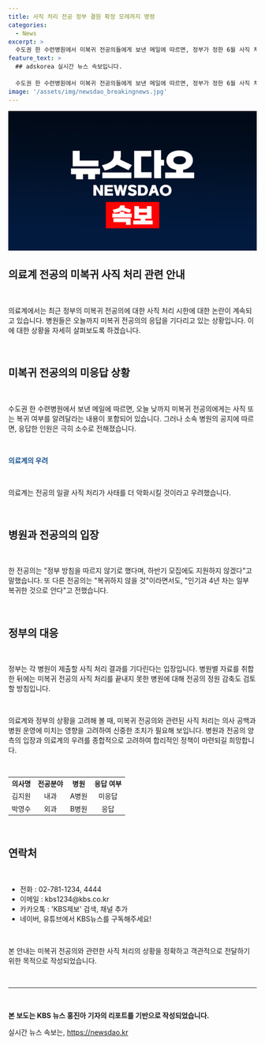 ```yaml
---
title: 사직 처리 전공 정부 결원 확정 모레까지 명령
categories:
  - News
excerpt: >
  수도권 한 수련병원에서 미복귀 전공의들에게 보낸 메일에 따르면, 정부가 정한 6월 사직 처리 시한에 응답하지 않는 전공의들을 일괄 사직 처리할 방침이다. 응답이 없는 전공의는 사직 처리되거나 전공 정원이 감축될 수 있다. 병원들은 모레까지 전공의 결원을 확인하고 하반기 모집 인원을 신청할 예정이며, 의료계는 이에 우려를 표명하고 있다.
feature_text: >
  ## adskorea 실시간 뉴스 속보입니다.

  수도권 한 수련병원에서 미복귀 전공의들에게 보낸 메일에 따르면, 정부가 정한 6월 사직 처리 시한에 응답하지 않는 전공의들을 일괄 사직 처리할 방침이다. 응답이 없는 전공의는 사직 처리되거나 전공 정원이 감축될 수 있다. 병원들은 모레까지 전공의 결원을 확인하고 하반기 모집 인원을 신청할 예정이며, 의료계는 이에 우려를 표명하고 있다.
image: '/assets/img/newsdao_breakingnews.jpg'
---
```


<p><img src="/assets/img/newsdao_breakingnews.jpg" alt="adskorea 속보" /></p>

<h2 data-ke-size="size20">의료계 전공의 미복귀 사직 처리 관련 안내</h2>

<p data-ke-size="size16">&nbsp;</p>

<p>의료계에서는 최근 정부의 미복귀 전공의에 대한 사직 처리 시한에 대한 논란이 계속되고 있습니다. 병원들은 오늘까지 미복귀 전공의의 응답을 기다리고 있는 상황입니다. 이에 대한 상황을 자세히 살펴보도록 하겠습니다.</p>

<p data-ke-size="size16">&nbsp;</p>

<h2 data-ke-size="size26">미복귀 전공의의 미응답 상황</h2>

<p data-ke-size="size16">&nbsp;</p>

<p>수도권 한 수련병원에서 보낸 메일에 따르면, 오늘 낮까지 미복귀 전공의에게는 사직 또는 복귀 여부를 알려달라는 내용이 포함되어 있습니다. 그러나 소속 병원의 공지에 따르면, 응답한 인원은 극히 소수로 전해졌습니다.</p>

<p data-ke-size="size16">&nbsp;</p>

<p><b><span style="color: #1a5490;">의료계의 우려</span></b></p>

<p data-ke-size="size16">&nbsp;</p>

<p>의료계는 전공의 일괄 사직 처리가 사태를 더 악화시킬 것이라고 우려했습니다.</p>

<p data-ke-size="size16">&nbsp;</p>

<h2 data-ke-size="size26">병원과 전공의의 입장</h2>

<p data-ke-size="size16">&nbsp;</p>

<p>한 전공의는 "정부 방침을 따르지 않기로 했다며, 하반기 모집에도 지원하지 않겠다"고 말했습니다. 또 다른 전공의는 "복귀하지 않을 것"이라면서도, "인기과 4년 차는 일부 복귀한 것으로 안다"고 전했습니다. </p>

<p data-ke-size="size16">&nbsp;</p>

<h2 data-ke-size="size26">정부의 대응</h2>

<p data-ke-size="size16">&nbsp;</p>

<p>정부는 각 병원이 제출할 사직 처리 결과를 기다린다는 입장입니다. 병원별 자료를 취합한 뒤에는 미복귀 전공의 사직 처리를 끝내지 못한 병원에 대해 전공의 정원 감축도 검토할 방침입니다.</p>

<p data-ke-size="size16">&nbsp;</p>

<p>의료계와 정부의 상황을 고려해 볼 때, 미복귀 전공의와 관련된 사직 처리는 의사 공백과 병원 운영에 미치는 영향을 고려하여 신중한 조치가 필요해 보입니다. 병원과 전공의 양측의 입장과 의료계의 우려를 종합적으로 고려하여 합리적인 정책이 마련되길 희망합니다.</p>

<p data-ke-size="size16">&nbsp;</p>

<table>
    <tbody>
        <tr>
            <td style="text-align: center; height: 17px;"><b>의사명</b></td>
            <td style="text-align: center; height: 17px;"><b>전공분야</b></td>
            <td style="text-align: center; height: 17px;"><b>병원</b></td>
            <td style="text-align: center; height: 17px;"><b>응답 여부</b></td>
        </tr>
        <tr>
            <td style="text-align: center; height: 17px;">김지원</td>
            <td style="text-align: center; height: 17px;">내과</td>
            <td style="text-align: center; height: 17px;">A병원</td>
            <td style="text-align: center; height: 17px;">미응답</td>
        </tr>
        <tr>
            <td style="text-align: center; height: 17px;">박영수</td>
            <td style="text-align: center; height: 17px;">외과</td>
            <td style="text-align: center; height: 17px;">B병원</td>
            <td style="text-align: center; height: 17px;">응답</td>
        </tr>
    </tbody>
</table>

<p data-ke-size="size16">&nbsp;</p>

<h2 data-ke-size="size26">연락처</h2>

<p data-ke-size="size16">&nbsp;</p>

<ul>
<li>전화 : 02-781-1234, 4444 <br></li>
<li>이메일 : kbs1234@kbs.co.kr <br></li>
<li>카카오톡 : 'KBS제보' 검색, 채널 추가 <br></li>
<li>네이버, 유튜브에서 KBS뉴스를 구독해주세요!</li>
</ul>

<p data-ke-size="size16">&nbsp;</p>

<p>본 안내는 미복귀 전공의와 관련한 사직 처리의 상황을 정확하고 객관적으로 전달하기 위한 목적으로 작성되었습니다.</p>

<p data-ke-size="size16">&nbsp;</p>

<hr>

<p data-ke-size="size16">&nbsp;</p>

<p><strong>본 보도는 KBS 뉴스 홍진아 기자의 리포트를 기반으로 작성되었습니다.</strong></p>
실시간 뉴스 속보는, <a href="https://newsdao.kr" rel="dofollow">https://newsdao.kr</a>


